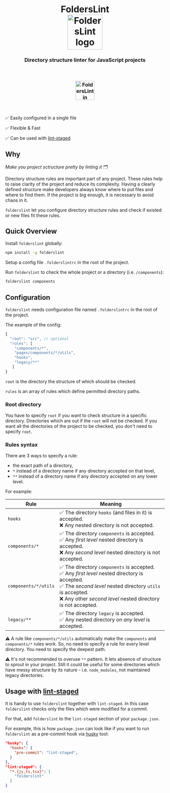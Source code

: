 
<h1 align="center">
  FoldersLint
 <br>
  <img src="https://ph-files.imgix.net/ca08c2f9-856e-4995-b500-85935be555e7.png" alt="FoldersLint logo" title="FoldersLint logo" width="110">
  <br>
</h1>
<h3 align="center"><b>Directory structure linter for JavaScript projects</b></h3>

<br>

<h3 align="center">
    <img src="https://raw.githubusercontent.com/denisraslov/folderslint/master/demo.png" alt="FoldersLint in action" title="FoldersLint in action" height="60">
</h3>

<br>

✅ Easily configured in a single file

✅ Flexible & Fast

✅ Can be used with [lint-staged](https://github.com/okonet/lint-staged)

## Why

*Make you project sctructure pretty by linting it* 🗂

Directory structure rules are important part of any project. These rules help to raise clarity of the project and reduce its complexity. Having a clearly defined structure make developers always know where to put files and where to find them. If the project is big enough, it is necessary to avoid chaos in it.

`folderslint` let you configure directory structure rules and check if existed or new files fit these rules.

## Quick Overview

Install `folderslint` globally:

```sh
npm install -g folderslint
```

Setup a config file `.folderslintrc` in the root of the project.

Run `folderslint` to check the whole project or a directory (i.e. `/components`):

```sh
folderslint components
```

## Configuration
`folderslint` needs configuration file named `.folderslintrc` in the root of the project.

The example of the config:

```js
{
  "root": "src", // optional
  "rules": [
    "components/*",
    "pages/components/*/utils",
    "hooks",
    "legacy/**"
   ]
}
```

`root` is the directory the structure of which should be checked.

`rules` is an array of rules which define permitted directory paths.

### Root directory

You have to specify `root` if you want to check structure in a specific directory. Directories which are out if the `root` will not be checked.
If you want all the directories of the project to be checked, you don't need to specify `root`.

### Rules syntax

There are 3 ways to specify a rule:
- the exact path of a directory,
- `*` instead of a directory name if any directory accepted on that level,
- `**` instead of a directory name if any directory accepted on any lower level.

For example:

Rule | Meaning
--- | --- 
`hooks` | ✅ The directory `hooks` (and files in it) is accepted.<br/> ❌ Any nested directory is not accepted.
`components/*` | ✅ The directory `components` is accepted.<br/> ✅ Any *first level* nested directory is accepted.<br/> ❌ Any *second level* nested directory is not accepted. 
`components/*/utils` | ✅ The directory `components` is accepted.<br/> ✅ Any *first level* nested directory is accepted.<br/> ✅ The *second level* nested directory `utils` is accepted.<br/> ❌ Any other *second level* nested directory is not accepted.
`legacy/**` | ✅ The directory `legacy` is accepted.<br/> ✅ Any nested directory on *any level* is accepted.

⚠️ A rule like `components/*/utils` automatically make the `components` and `components/*` rules work. So, no need to specify a rule for every level directory. You need to specify the deepest path.

⚠️ It's not recommended to overuse `**` pattern. It lets absence of structure to sprout in your project. Still it could be useful for some directories which have messy structure by its nature - i.e. `node_modules`, not maintained legacy directories.

## Usage with [lint-staged](https://github.com/okonet/lint-staged)
It is handy to use `folderslint` together with `lint-staged`. In this case `folderslint` checks only the files which were modified for a commit.

For that, add `folderslint` to the `lint-staged` section of your `package.json`.

For example, this is how `package.json` can look like if you want to run `folderslint` as a pre-commit hook via [husky](https://github.com/typicode/husky) tool:

```json
"husky": {
  "hooks": {
    "pre-commit": "lint-staged",
  }
},
"lint-staged": {
  "*.{js,ts,tsx}": [
    "folderslint"
  ]
}
  ```
